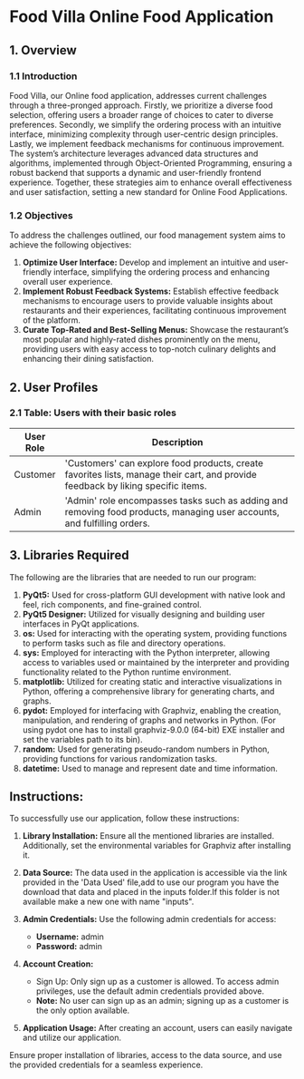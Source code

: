 # Food Villa Online Food Application

## 1. Overview

### 1.1 Introduction
Food Villa, our Online food application, addresses current challenges through a three-pronged approach. Firstly, we prioritize a diverse food selection, offering users a broader range of choices to cater to diverse preferences. Secondly, we simplify the ordering process with an intuitive interface, minimizing complexity through user-centric design principles. Lastly, we implement feedback mechanisms for continuous improvement. The system’s architecture leverages advanced data structures and algorithms, implemented through Object-Oriented Programming, ensuring a robust backend that supports a dynamic and user-friendly frontend experience. Together, these strategies aim to enhance overall effectiveness and user satisfaction, setting a new standard for Online Food Applications.

### 1.2 Objectives
To address the challenges outlined, our food management system aims to achieve the following objectives:
1. **Optimize User Interface:** Develop and implement an intuitive and user-friendly interface, simplifying the ordering process and enhancing overall user experience.
2. **Implement Robust Feedback Systems:** Establish effective feedback mechanisms to encourage users to provide valuable insights about restaurants and their experiences, facilitating continuous improvement of the platform.
3. **Curate Top-Rated and Best-Selling Menus:** Showcase the restaurant’s most popular and highly-rated dishes prominently on the menu, providing users with easy access to top-notch culinary delights and enhancing their dining satisfaction.

## 2. User Profiles

### 2.1 Table: Users with their basic roles
| User Role | Description |
|-----------|-------------|
| Customer  | 'Customers' can explore food products, create favorites lists, manage their cart, and provide feedback by liking specific items. |
| Admin     | 'Admin' role encompasses tasks such as adding and removing food products, managing user accounts, and fulfilling orders. |

## 3. Libraries Required

The following are the libraries that are needed to run our program:
1. **PyQt5:** Used for cross-platform GUI development with native look and feel, rich components, and fine-grained control.
2. **PyQt5 Designer:** Utilized for visually designing and building user interfaces in PyQt applications.
3. **os:** Used for interacting with the operating system, providing functions to perform tasks such as file and directory operations.
4. **sys:** Employed for interacting with the Python interpreter, allowing access to variables used or maintained by the interpreter and providing functionality related to the Python runtime environment.
5. **matplotlib:** Utilized for creating static and interactive visualizations in Python, offering a comprehensive library for generating charts, and graphs.
6. **pydot:** Employed for interfacing with Graphviz, enabling the creation, manipulation, and rendering of graphs and networks in Python. (For using pydot one has to install graphviz-9.0.0 (64-bit) EXE installer and set the variables path to its bin).
7. **random:** Used for generating pseudo-random numbers in Python, providing functions for various randomization tasks.
8. **datetime:** Used to manage and represent date and time information.

## Instructions:

To successfully use our application, follow these instructions:

1. **Library Installation:** Ensure all the mentioned libraries are installed. Additionally, set the environmental variables for Graphviz after installing it.

2. **Data Source:** The data used in the application is accessible via the link provided in the 'Data Used' file,add to use our program you have the download that data and placed in the inputs folder.If this folder is not available make a new one with name "inputs".

3. **Admin Credentials:** Use the following admin credentials for access:
   - **Username:** admin
   - **Password:** admin

4. **Account Creation:**
   - Sign Up: Only sign up as a customer is allowed. To access admin privileges, use the default admin credentials provided above.
   - **Note:** No user can sign up as an admin; signing up as a customer is the only option available.
   
5. **Application Usage:** After creating an account, users can easily navigate and utilize our application.

Ensure proper installation of libraries, access to the data source, and use the provided credentials for a seamless experience.

